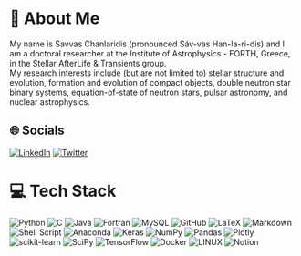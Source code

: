 # 💫 About Me
My name is Savvas Chanlaridis (pronounced Sáv-vas Han-la-ri-dis) and I am a doctoral researcher at the Institute of Astrophysics - FORTH, Greece, in the Stellar AfterLife & Transients group.<br>My research interests include (but are not limited to) stellar structure and evolution, formation and evolution of compact objects, double neutron star binary systems, equation-of-state of neutron stars, pulsar astronomy, and nuclear astrophysics. 


## 🌐 Socials
[![LinkedIn](https://img.shields.io/badge/LinkedIn-%230077B5.svg?logo=linkedin&logoColor=white)](https://linkedin.com/in/schanlar) [![Twitter](https://img.shields.io/badge/Twitter-%231DA1F2.svg?logo=Twitter&logoColor=white)](https://twitter.com/astrosaba) 

# 💻 Tech Stack
![Python](https://img.shields.io/badge/python-3670A0?style=plastic&logo=python&logoColor=ffdd54) ![C](https://img.shields.io/badge/c-%2300599C.svg?style=plastic&logo=c&logoColor=white) ![Java](https://img.shields.io/badge/java-%23ED8B00.svg?style=plastic&logo=java&logoColor=white) ![Fortran](https://img.shields.io/badge/Fortran-%23734F96.svg?style=for-the-badge&logo=fortran&logoColor=white) ![MySQL](https://img.shields.io/badge/mysql-%2300f.svg?style=for-the-badge&logo=mysql&logoColor=white) ![GitHub](https://img.shields.io/badge/GitHub-%23121011.svg?style=for-the-badge&logo=github&logoColor=white) ![LaTeX](https://img.shields.io/badge/latex-%23008080.svg?style=plastic&logo=latex&logoColor=white) ![Markdown](https://img.shields.io/badge/markdown-%23000000.svg?style=plastic&logo=markdown&logoColor=white) ![Shell Script](https://img.shields.io/badge/shell_script-%23121011.svg?style=plastic&logo=gnu-bash&logoColor=white) ![Anaconda](https://img.shields.io/badge/Anaconda-%2344A833.svg?style=plastic&logo=anaconda&logoColor=white) ![Keras](https://img.shields.io/badge/Keras-%23D00000.svg?style=plastic&logo=Keras&logoColor=white) ![NumPy](https://img.shields.io/badge/numpy-%23013243.svg?style=plastic&logo=numpy&logoColor=white) ![Pandas](https://img.shields.io/badge/pandas-%23150458.svg?style=plastic&logo=pandas&logoColor=white) ![Plotly](https://img.shields.io/badge/Plotly-%233F4F75.svg?style=plastic&logo=plotly&logoColor=white) ![scikit-learn](https://img.shields.io/badge/scikit--learn-%23F7931E.svg?style=plastic&logo=scikit-learn&logoColor=white) ![SciPy](https://img.shields.io/badge/SciPy-%230C55A5.svg?style=plastic&logo=scipy&logoColor=%white) ![TensorFlow](https://img.shields.io/badge/TensorFlow-%23FF6F00.svg?style=plastic&logo=TensorFlow&logoColor=white) ![Docker](https://img.shields.io/badge/docker-%230db7ed.svg?style=plastic&logo=docker&logoColor=white) ![LINUX](https://img.shields.io/badge/Linux-FCC624?style=plastic&logo=linux&logoColor=black) ![Notion](https://img.shields.io/badge/Notion-%23000000.svg?style=plastic&logo=notion&logoColor=white)

<!--
# 📊 GitHub Stats
![](https://github-readme-stats.vercel.app/api?username=schanlar&theme=default&hide_border=false&include_all_commits=true&count_private=true)<br/>
![](https://github-readme-streak-stats.herokuapp.com/?user=schanlar&theme=default&hide_border=false)<br/>
![](https://github-readme-stats.vercel.app/api/top-langs/?username=schanlar&theme=default&hide_border=false&include_all_commits=true&count_private=true&layout=compact)

## 🏆 GitHub Trophies
![](https://github-profile-trophy.vercel.app/?username=schanlar&theme=radical&no-frame=false&no-bg=true&margin-w=4)
-->

<!-- ---
[![](https://visitcount.itsvg.in/api?id=schanlar&icon=0&color=5)](https://visitcount.itsvg.in) -->

<!-- Proudly created with GPRM ( https://gprm.itsvg.in ) -->
